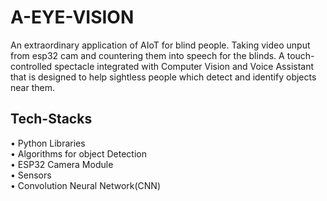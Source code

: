 # A-EYE-VISION
An extraordinary application of AIoT for blind people.
Taking video unput from esp32 cam and countering them into speech for the blinds.
A touch-controlled spectacle integrated with Computer Vision and Voice Assistant that is designed to help sightless people which detect and identify objects near them.

## Tech-Stacks
• Python Libraries<br />
• Algorithms for object Detection<br />
• ESP32 Camera Module<br />
• Sensors<br />
• Convolution Neural Network(CNN)
